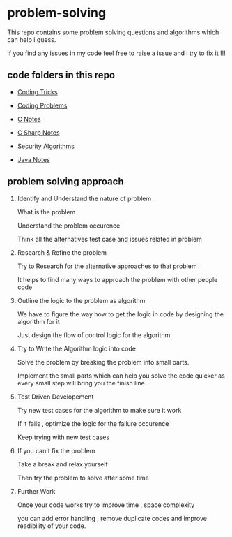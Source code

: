 # problem-solving
This repo contains some problem solving questions and algorithms which can help i guess.

if you find any issues in my code feel free to raise a issue and i try to fix it !!!


## code folders in this repo

+ [Coding Tricks](https://github.com/sakthivelan21/problem-solving/blob/main/coding-tricks.md)

+ [Coding Problems](https://github.com/sakthivelan21/problem-solving/blob/main/coding-problems)

+ [C Notes](https://github.com/sakthivelan21/problem-solving/blob/main/c-notes)

+ [C Sharp Notes](https://github.com/sakthivelan21/problem-solving/blob/main/csharp-code)

+ [Security Algorithms](https://github.com/sakthivelan21/problem-solving/blob/main/SecurityAlgorithms)

+ [Java Notes](https://github.com/sakthivelan21/problem-solving/blob/main/Java-notes)

## problem solving approach

1. Identify and Understand the nature of problem

	What is the problem 

	Understand the problem occurence

	Think all the alternatives test case  and issues related in problem

2. Research & Refine the problem

	Try to Research for the alternative approaches to that problem

	It helps to find many ways to approach the problem with other people code

3. Outline the logic to the problem as algorithm

	We have to figure the way how to get the logic in code by designing the algorithm for it
	
	Just design the flow of control logic for the algorithm 

4. Try to Write the Algorithm logic into code 

	Solve the problem by breaking the problem into small parts.
	
	Implement the small parts which can help you solve the code quicker as every small step will bring you the finish line.

5.  Test Driven Developement

	Try new test cases for the algorithm to make sure it work 
	
	If it fails , optimize the logic for the failure occurence
	
	Keep trying with new test cases
	
6. If you can't fix the problem 

	Take a break and relax yourself 
	
	Then try the problem to solve after some time 

7. Further Work

	Once your code works try to improve time , space complexity 
	
	you can add error handling , remove duplicate codes and improve readibility of your code.



